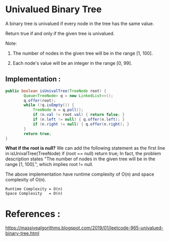 # Univalued Binary Tree

A binary tree is univalued if every node in the tree has the same value.

Return true if and only if the given tree is univalued.

Note:

1. The number of nodes in the given tree will be in the range [1, 100].

2. Each node's value will be an integer in the range [0, 99].


## Implementation :

```java
public boolean isUnivalTree(TreeNode root) {
        Queue<TreeNode> q = new LinkedList<>();
        q.offer(root);
        while (!q.isEmpty()) {
            TreeNode n = q.poll();
            if (n.val != root.val) { return false; }
            if (n.left != null) { q.offer(n.left); }        
            if (n.right != null) { q.offer(n.right); }        
        }
        return true;
}
```
**What if the root is null?**
We can add the following statement as the first line in isUnivalTree(TreeNode)
if (root == null) return true;
In fact, the problem description states 
"The number of nodes in the given tree will be in the range [1, 100].", which implies root != null.


The above implementation have runtime complexity of O(n) and space complexity of O(n).

```
Runtime Complexity = O(n)
Space Complexity   = O(n)
```




# References :
https://massivealgorithms.blogspot.com/2019/01/leetcode-965-univalued-binary-tree.html
